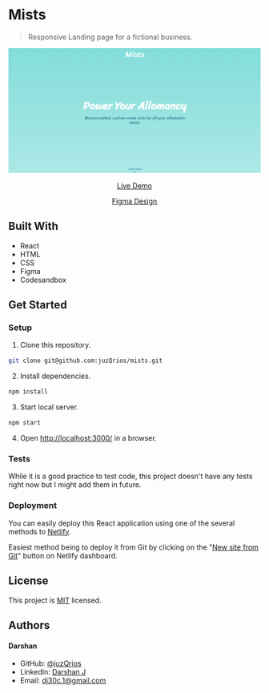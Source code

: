 # Mists

> Responsive Landing page for a fictional business.

[//]: # (Screenshot, Application concept art etc)
![Screenshot](./screenshot.png)

[//]: # (Live Demo link)
<p align="center">
  <a 
    href="https://mists-fictional.netlify.app/"
    target="_blank"
    rel="noopener noreferrer"
   >
   Live Demo
  </a>
</p>
<p align="center">
  <a 
    href="https://www.figma.com/community/file/888694273623743482/Mists"
    target="_blank"
    rel="noopener noreferrer"
   >
   Figma Design
  </a>
</p>

## Built With

* React
* HTML
* CSS
* Figma
* Codesandbox

## Get Started

### Setup

1. Clone this repository.

```bash
git clone git@github.com:juzQrios/mists.git
```

2. Install dependencies.

```bash
npm install
```

3. Start local server.

```bash
npm start
```

4. Open <http://localhost:3000/> in a browser.


### Tests

While it is a good practice to test code, this project doesn't have any tests right now but I might add them in future.

### Deployment

You can easily deploy this React application using one of the several methods to [Netlify](https://www.netlify.com).

Easiest method being to deploy it from Git by clicking on the "[New site from Git](https://app.netlify.com/start)" button on Netlify dashboard.


## License

This project is [MIT](./LICENSE) licensed.

## Authors

#### Darshan

* GitHub: [@juzQrios](https://github.com/juzQrios)
* LinkedIn: [Darshan J](https://www.linkedin.com/in/jayadevdarshan/)
* Email: <dj30c.1@gmail.com>
